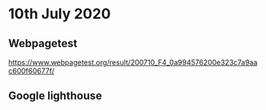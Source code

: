 # 10th July 2020

## Webpagetest

https://www.webpagetest.org/result/200710_F4_0a994576200e323c7a9aac600f60677f/

## Google lighthouse
